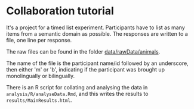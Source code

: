 # Collaboration tutorial

It's a project for a timed list experiment.  Participants have to list as many items from a semantic domain as possible.  The responses are written to a file, one line per response.

The raw files can be found in the folder [data/rawData/animals](https://github.com/seannyD/SeansGitHubTutorial-Collaboration/tree/master/data/rawData/animals).

The name of the file is the participant name/id followed by an underscore, then either 'm' or 'b', indicating if the participant was brought up monolingually or bilingually.

There is an R script for collating and analysing the data in `analysis/R/analyseData.Rmd`, and this writes the results to `results/MainResults.html`.
